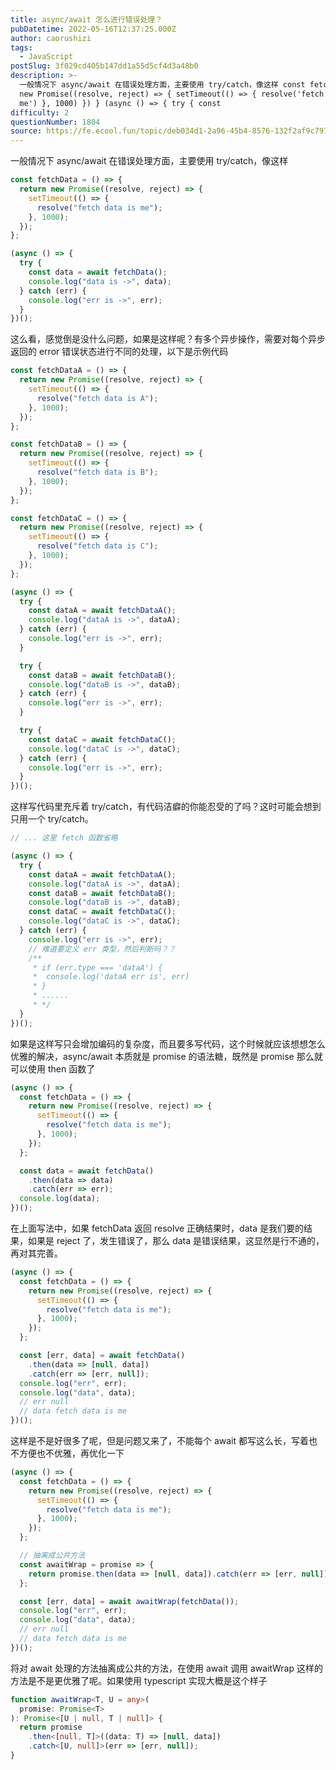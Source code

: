 ```yaml
---
title: async/await 怎么进行错误处理？
pubDatetime: 2022-05-16T12:37:25.000Z
author: caorushizi
tags:
  - JavaScript
postSlug: 3f029cd405b147dd1a55d5cf4d3a48b0
description: >-
  一般情况下 async/await 在错误处理方面，主要使用 try/catch，像这样 const fetchData = () => { return
  new Promise((resolve, reject) => { setTimeout(() => { resolve('fetch data is
  me') }, 1000) }) } (async () => { try { const
difficulty: 2
questionNumber: 1804
source: https://fe.ecool.fun/topic/deb034d1-2a96-45b4-8576-132f2af9c797
---
```


一般情况下 async/await 在错误处理方面，主要使用 try/catch，像这样

```js
const fetchData = () => {
  return new Promise((resolve, reject) => {
    setTimeout(() => {
      resolve("fetch data is me");
    }, 1000);
  });
};

(async () => {
  try {
    const data = await fetchData();
    console.log("data is ->", data);
  } catch (err) {
    console.log("err is ->", err);
  }
})();
```

这么看，感觉倒是没什么问题，如果是这样呢？有多个异步操作，需要对每个异步返回的 error 错误状态进行不同的处理，以下是示例代码

```js
const fetchDataA = () => {
  return new Promise((resolve, reject) => {
    setTimeout(() => {
      resolve("fetch data is A");
    }, 1000);
  });
};

const fetchDataB = () => {
  return new Promise((resolve, reject) => {
    setTimeout(() => {
      resolve("fetch data is B");
    }, 1000);
  });
};

const fetchDataC = () => {
  return new Promise((resolve, reject) => {
    setTimeout(() => {
      resolve("fetch data is C");
    }, 1000);
  });
};

(async () => {
  try {
    const dataA = await fetchDataA();
    console.log("dataA is ->", dataA);
  } catch (err) {
    console.log("err is ->", err);
  }

  try {
    const dataB = await fetchDataB();
    console.log("dataB is ->", dataB);
  } catch (err) {
    console.log("err is ->", err);
  }

  try {
    const dataC = await fetchDataC();
    console.log("dataC is ->", dataC);
  } catch (err) {
    console.log("err is ->", err);
  }
})();
```

这样写代码里充斥着 try/catch，有代码洁癖的你能忍受的了吗？这时可能会想到只用一个 try/catch。

```js
// ... 这里 fetch 函数省略

(async () => {
  try {
    const dataA = await fetchDataA();
    console.log("dataA is ->", dataA);
    const dataB = await fetchDataB();
    console.log("dataB is ->", dataB);
    const dataC = await fetchDataC();
    console.log("dataC is ->", dataC);
  } catch (err) {
    console.log("err is ->", err);
    // 难道要定义 err 类型，然后判断吗？？
    /**
     * if (err.type === 'dataA') {
     *  console.log('dataA err is', err)
     * }
     * ......
     * */
  }
})();
```

如果是这样写只会增加编码的复杂度，而且要多写代码，这个时候就应该想想怎么优雅的解决，async/await 本质就是 promise 的语法糖，既然是 promise 那么就可以使用 then 函数了

```js
(async () => {
  const fetchData = () => {
    return new Promise((resolve, reject) => {
      setTimeout(() => {
        resolve("fetch data is me");
      }, 1000);
    });
  };

  const data = await fetchData()
    .then(data => data)
    .catch(err => err);
  console.log(data);
})();
```

在上面写法中，如果 fetchData 返回 resolve 正确结果时，data 是我们要的结果，如果是 reject 了，发生错误了，那么 data 是错误结果，这显然是行不通的，再对其完善。

```js
(async () => {
  const fetchData = () => {
    return new Promise((resolve, reject) => {
      setTimeout(() => {
        resolve("fetch data is me");
      }, 1000);
    });
  };

  const [err, data] = await fetchData()
    .then(data => [null, data])
    .catch(err => [err, null]);
  console.log("err", err);
  console.log("data", data);
  // err null
  // data fetch data is me
})();
```

这样是不是好很多了呢，但是问题又来了，不能每个 await 都写这么长，写着也不方便也不优雅，再优化一下

```js
(async () => {
  const fetchData = () => {
    return new Promise((resolve, reject) => {
      setTimeout(() => {
        resolve("fetch data is me");
      }, 1000);
    });
  };

  // 抽离成公共方法
  const awaitWrap = promise => {
    return promise.then(data => [null, data]).catch(err => [err, null]);
  };

  const [err, data] = await awaitWrap(fetchData());
  console.log("err", err);
  console.log("data", data);
  // err null
  // data fetch data is me
})();
```

将对 await 处理的方法抽离成公共的方法，在使用 await 调用 awaitWrap 这样的方法是不是更优雅了呢。如果使用 typescript 实现大概是这个样子

```ts
function awaitWrap<T, U = any>(
  promise: Promise<T>
): Promise<[U | null, T | null]> {
  return promise
    .then<[null, T]>((data: T) => [null, data])
    .catch<[U, null]>(err => [err, null]);
}
```

